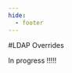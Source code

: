 ```yaml
---
hide:
  - footer
---
```


<script>
  document.title = "Overrides - LDAP";
</script>
#LDAP Overrides 

In progress !!!!!